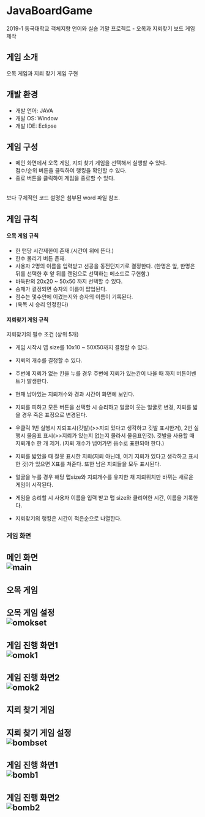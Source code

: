 # JavaBoardGame
2019-1 동국대학교 객체지향 언어와 실습 기말 프로젝트 - 오목과 지뢰찾기 보드 게임 제작

## 게임 소개 
오목 게임과 지뢰 찾기 게임 구현 <br>

## 개발 환경 
* 개발 언어: JAVA
* 개발 OS: Window
* 개발 IDE: Eclipse

## 게임 구성
* 메인 화면에서 오목 게임, 지뢰 찾기 게임을 선택해서 실행할 수 있다. <br>
	점수/순위 버튼을 클릭하여 랭킹을 확인할 수 있다. 
* 종료 버튼을 클릭하여 게임을 종료할 수 있다. 
<br>
보다 구체적인 코드 설명은 첨부된 word 파일 참조. 

## 게임 규칙
#### 오목 게임 규칙
- 한 턴당 시간제한이 존재.(시간이 위에 뜬다.)
- 한수 물리기 버튼 존재.
- 사용자 2명의 이름을 입력받고 선공을 동전던지기로 결정한다. (한명은 앞, 한명은 뒤를 선택한 후 앞 뒤를 랜덤으로 선택하는 메소드로 구현함.)
- 바둑판의 20x20 ~ 50x50 까지 선택할 수 있다.
- 승패가 결정되면 승자의 이름이 팝업된다.
- 점수는 몇수안에 이겼는지와 승자의 이름이 기록된다.
- (육목 시 승리 인정한다)
#### 지뢰찾기 게임 규칙
지뢰찾기의 필수 조건 (상위 5개)
 - 게임 시작시 맵 size를 10x10 ~ 50X50까지 결정할 수 있다.
 - 지뢰의 개수를 결정할 수 있다.
 - 주변에 지뢰가 없는 칸을 누를 경우 주변에 지뢰가 있는칸이 나올 때 까지 버튼이벤트가 발생한다.
 - 현재 남아있는 지뢰개수와 경과 시간이 화면에 보인다.
 - 지뢰를 피하고 모든 버튼을 선택할 시 승리하고 얼굴이 웃는 얼굴로 변경, 지뢰를 밟을 경우 죽은 표정으로 변경된다.

 - 우클릭 1번 실행시 지뢰표시(깃발)(>>지뢰 있다고 생각하고 깃발 표시한거), 2번 실행시 물음표 표시(>>지뢰가 있는지 없는지 몰라서 물음표인것). 깃발을 사용할 때 지뢰개수 한 개 제거. (지뢰 개수가 넘어가면 음수로 표현되야 한다.)

 - 지뢰를 밟았을 때 잘못 표시한 지뢰(지뢰 아닌데, 여기 지뢰가 있다고 생각하고 표시한 것)가 있으면 X표를 쳐준다. 또한 남은 지뢰들을 모두 표시된다.

 - 얼굴을 누를 경우 해당 맵size와 지뢰개수를 유지한 채 지뢰위치만 바뀌는 새로운 게임이 시작된다.
 - 게임을 승리할 시 사용자 이름을 입력 받고 맵 size와 클리어한 시간, 이름을 기록한다.
 - 지뢰찾기의 랭킹은 시간이 적은순으로 나열한다.


### 게임 화면
메인 화면 <br>
![main](https://user-images.githubusercontent.com/58732639/114353844-74b8a100-9ba8-11eb-8a1a-d8fb858fcbc7.png) 
--------

## 오목 게임

오목 게임 설정 <br>
![omokset](https://user-images.githubusercontent.com/58732639/114353901-84d08080-9ba8-11eb-9b83-24af66110d78.png)
--------

게임 진행 화면1 <br>
![omok1](https://user-images.githubusercontent.com/58732639/114353948-93b73300-9ba8-11eb-8e72-380885abdcce.png)
--------

게임 진행 화면2 <br>
![omok2](https://user-images.githubusercontent.com/58732639/114353998-a03b8b80-9ba8-11eb-8889-8a10538087d7.png)
--------

## 지뢰 찾기 게임 

지뢰 찾기 게임 설정 <br>
![bombset](https://user-images.githubusercontent.com/58732639/114354043-ae89a780-9ba8-11eb-9d36-87a9e77132a6.png)
--------
게임 진행 화면1 <br>
![bomb1](https://user-images.githubusercontent.com/58732639/114354095-be08f080-9ba8-11eb-84d1-4dcb0e19d8d7.png)
--------
게임 진행 화면2 <br>
![bomb2](https://user-images.githubusercontent.com/58732639/114354197-dbd65580-9ba8-11eb-9232-8811cfa39e26.png)
--------


